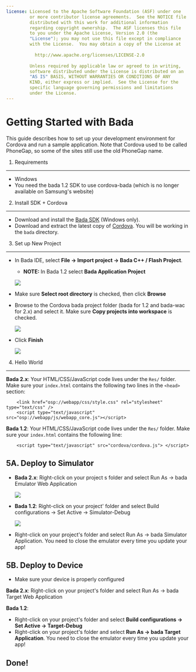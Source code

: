 ```yaml
---
license: Licensed to the Apache Software Foundation (ASF) under one
         or more contributor license agreements.  See the NOTICE file
         distributed with this work for additional information
         regarding copyright ownership.  The ASF licenses this file
         to you under the Apache License, Version 2.0 (the
         "License"); you may not use this file except in compliance
         with the License.  You may obtain a copy of the License at
         
           http://www.apache.org/licenses/LICENSE-2.0
         
         Unless required by applicable law or agreed to in writing,
         software distributed under the License is distributed on an
         "AS IS" BASIS, WITHOUT WARRANTIES OR CONDITIONS OF ANY
         KIND, either express or implied.  See the License for the
         specific language governing permissions and limitations
         under the License.
---
```


Getting Started with Bada
=========================

This guide describes how to set up your development environment for Cordova and run a sample application.  Note that Cordova used to be called PhoneGap, so some of the sites still use the old PhoneGap name.

1. Requirements
---------------

- Windows
- You need the bada 1.2 SDK to use cordova-bada (which is no longer available on Samsung's website)

2. Install SDK + Cordova
-------------------------

- Download and install the [Bada SDK](http://developer.bada.com) (Windows only).
- Download and extract the latest copy of [Cordova](http://phonegap.com/download). You will be working in the `bada` directory.

3. Set up New Project
--------------------
- In Bada IDE, select __File &rarr; Import project &rarr; Bada C++ / Flash Project__.
    - __NOTE:__ In Bada 1.2 select __Bada Application Project__

    ![](img/guide/getting-started/bada/import_bada_project.png)

- Make sure __Select root directory__ is checked, then click __Browse__
- Browse to the Cordova bada project folder (bada for 1.2 and bada-wac for 2.x) and select it. Make sure __Copy projects into workspace__ is checked.

    ![](img/guide/getting-started/bada/import_bada_project.png)

- Click __Finish__

    ![](img/guide/getting-started/bada/bada_project.png)

4. Hello World
--------------

**Bada 2.x**: Your HTML/CSS/JavaScript code lives under the `Res/` folder. Make sure your `index.html` contains the following two lines in the `<head>` section:

        <link href="osp://webapp/css/style.css" rel="stylesheet" type="text/css" />
        <script type="text/javascript" src="osp://webapp/js/webapp_core.js"></script>

**Bada 1.2**: Your HTML/CSS/JavaScript code lives under the `Res/` folder. Make sure your `index.html` contains the following line:

        <script type="text/javascript" src="cordova/cordova.js"> </script>

5A. Deploy to Simulator
-----------------------

- **Bada 2.x**: Right-click on your project s folder and select Run As -&gt; bada Emulator Web Application

    ![](img/guide/getting-started/bada/bada_1_run.png)

- **Bada 1.2**: Right-click on your project' folder and select Build configurations -&gt; Set Active -&gt; Simulator-Debug

    ![](img/guide/getting-started/bada/bada_set_target.png)

- Right-click on your project's folder and select Run As -&gt; bada Simulator Application. You need to close the emulator every time you update your app!

5B. Deploy to Device
--------------------

- Make sure your device is properly configured

**Bada 2.x**: Right-click on your project's folder and select Run As -&gt; bada Target Web Application

**Bada 1.2**:
- Right-click on your project's folder and select __Build configurations &rarr; Set Active &rarr; Target-Debug__
- Right-click on your project's folder and select __Run As &rarr; bada Target Application__. You need to close the emulator every time you update your app!

Done!
-----
